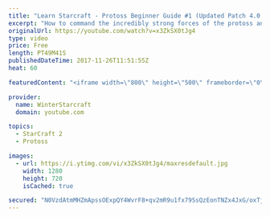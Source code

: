 ```yaml
---
title: "Learn Starcraft - Protoss Beginner Guide #1 (Updated Patch 4.0 FREE TO PLAY)"
excerpt: "How to command the incredibly strong forces of the protoss and cover weaknesses against the other inferior races. Updated for patch 4.0! This guide is not intended for COMPLETELY new players, but those who have played several games/campaign missions and grasp the very basics."
originalUrl: https://youtube.com/watch?v=x3ZkSX0tJg4
type: video
price: Free
length: PT49M41S
publishedDateTime: 2017-11-26T11:51:55Z
heat: 60

featuredContent: "<iframe width=\"800\" height=\"500\" frameborder=\"0\" src=\"https://www.youtube.com/embed/x3ZkSX0tJg4\" allow=\"accelerometer; autoplay; encrypted-media; gyroscope; picture-in-picture\" allowfullscreen></iframe>"

provider:
  name: WinterStarcraft
  domain: youtube.com

topics:
  - StarCraft 2
  - Protoss

images:
  - url: https://i.ytimg.com/vi/x3ZkSX0tJg4/maxresdefault.jpg
    width: 1280
    height: 720
    isCached: true

secured: "N0VzdAtmMHZmApssOExpQY4WvrF8+qv2mR9u1fx79SsQzEonTNZx4JxG/oxTjPDGym8wyTzpNFVHUHhBCK9pHn7k7ZQj4QYrTsj1YEolNKFmrnnEl0wphKKUxOrMPlHE8EiQRdlosMq5CfIuVMiW37PIyvadimJHd4EfoU8IejAnrc7AcOjt3nO5V0FF/zahWoCQA3gC1TYIe4hpAJqzohKzuELWECPjEhGP58++c/r752yP/Et5aWnCTALLLyD52/YX0cMwGHsjmefPurWlBmLKoKXekXKcjCUVmq6X5gXF18ze4J8Hk6RHCOfoZTYZXtAYymL3h2FpLI/FCtQvdj9HNgCLU12Z/mUE3gNKEDl8fW1UAXlPo2EUE+KZ9O6Bev3ZY4U0Hd6mKu50dWzgiioFsDX1mOcAeY7Bi6okuefjq/rpyDjsGLHw3tNDM4z9;fvU/CcKnb8FNF+kTgaauHw=="
---
```


